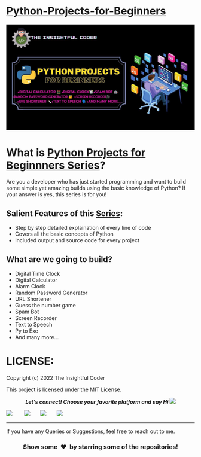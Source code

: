 # [Python-Projects-for-Beginners](https://hashnode.com/series/python-projects-for-beginners-ckk31d9370h0vrus1blfl0a4y)
![](https://github.com/SaiAshish-Konchada/Python-Projects-for-Beginners/blob/main/Python%20for%20Beginners%20Series%20Cover.jpg)

What is **[Python Projects for Beginnners Series](https://hashnode.com/series/python-projects-for-beginners-ckk31d9370h0vrus1blfl0a4y)**?
===================
Are you a developer who has just started programming and want to build some simple yet amazing builds using the basic knowledge of Python? If your answer is yes, this series is for you!

## Salient Features of this [Series](https://hashnode.com/series/python-projects-for-beginners-ckk31d9370h0vrus1blfl0a4y):

- Step by step detailed explaination of every line of code
- Covers all the basic concepts of Python
- Included output and source code for every project

## What are we going to build?

- Digital Time Clock 
- Digital Calculator
- Alarm Clock 
- Random Password Generator
- URL Shortener
- Guess the number game
- Spam Bot
- Screen Recorder
- Text to Speech
- Py to Exe
- And many more...

LICENSE:
==========================
Copyright (c) 2022 The Insightful Coder

This project is licensed under the MIT License.
<p align="center">
  <b><i>Let's connect! Choose your favorite platform and say Hi  <img src="https://media.giphy.com/media/hvRJCLFzcasrR4ia7z/giphy.gif" width="20px"></i></b>

[<img height="30" src = "https://img.shields.io/github/followers/SaiAshish-Konchada?label=Follow&style=social">](GitHub) &nbsp;&nbsp;&nbsp;&nbsp;&nbsp;&nbsp;
[<img height="30" src="https://img.shields.io/badge/Hashnode-%230077B5.svg?&style=for-the-badge&logo=Hashnode&logoColor=white" />](https://theinsightfulcoder.hashnode.dev/)&nbsp;&nbsp;&nbsp;&nbsp;&nbsp;&nbsp;
<a href="mailto:saiashishkonchada@gmail.com" style="text-decoration:none"><img height="30" src = "https://img.shields.io/badge/gmail-c14438?&style=for-the-badge&logo=gmail&logoColor=white"></a>&nbsp;&nbsp;&nbsp;&nbsp;&nbsp;&nbsp;
[<img height="30" src="https://img.shields.io/badge/linkedin-blue.svg?&style=for-the-badge&logo=linkedin&logoColor=white" />](https://www.linkedin.com/in/sai-ashish/)
<br />

<hr />

 If you have any Queries or Suggestions, feel free to reach out to me.

<h3 align="center">Show some &nbsp;❤️&nbsp; by starring some of the repositories!</h3>
